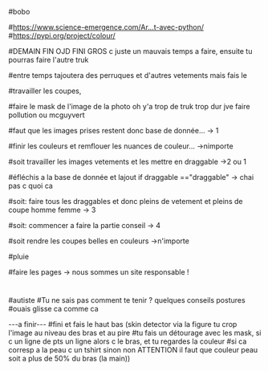 #bobo

#https://www.science-emergence.com/Ar...t-avec-python/
#https://pypi.org/project/colour/



#DEMAIN FIN OJD FINI GROS c juste un mauvais temps a faire, ensuite tu pourras faire l'autre truk

#entre temps tajoutera des perruques et d'autres vetements mais fais le





#travailler les coupes,

#faire le mask de l'image de la photo oh y'a trop de truk trop dur jve faire pollution ou mcguyvert 

#faut que les images prises restent donc base de donnée... -> 1

#finir les couleurs et remflouer les nuances de couleur... ->nimporte

#soit travailler les images vetements et les mettre en draggable ->2 ou 1

#éfléchis a la base de donnée et lajout if draggable =="draggable"  -> chai pas c quoi ca   

#soit: faire tous les draggables et donc pleins de vetement et pleins de coupe homme femme -> 3

#soit: commencer a faire la partie conseil -> 4

#soit  rendre les coupes belles en couleurs ->n'importe



#pluie

#faire les pages -> nous sommes un site responsable !
#

#autiste
#Tu ne sais pas comment te tenir ? quelques conseils postures
#ouais glisse ca comme ca




---a finir---
#fini et fais le haut bas (skin detector via la figure tu crop l'image au niveau des bras et au pire
#tu fais un détourage avec les mask, si c un ligne de pts un ligne alors c le bras, et tu regardes la couleur 
#si ca corresp a la peau c un tshirt sinon non ATTENTION il faut que couleur peau soit a plus de 50% du bras (la main))




